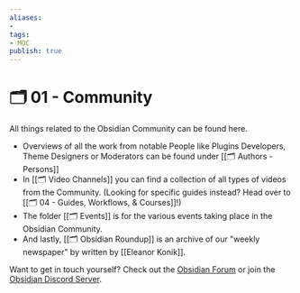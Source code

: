 ```yaml
---
aliases:
- 
tags: 
- MOC
publish: true
---
```


# 🗂️ 01 - Community

All things related to the Obsidian Community can be found here. 
- Overviews of all the work from notable People like Plugins Developers, Theme Designers or Moderators can be found under [[🗂️ Authors - Persons]]
- In [[🗂️ Video Channels]] you can find a collection of all types of videos from the Community. (Looking for specific guides instead? Head over to [[🗂️ 04 - Guides, Workflows, & Courses]]!)
- The folder [[🗂️ Events]] is for the various events taking place in the Obsidian Community.
- And lastly,  [[🗂️ Obsidian Roundup]] is an archive of our "weekly newspaper" by written by [[Eleanor Konik]].

Want to get in touch yourself? Check out the [Obsidian Forum](https://forum.obsidian.md/) or join the [Obsidian Discord Server](https://discord.gg/veuWUTm).


